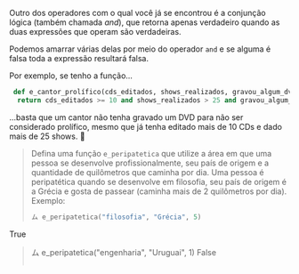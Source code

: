Outro dos operadores com o qual você já se encontrou é a conjunção lógica (também chamada _and_), que retorna apenas verdadeiro quando as duas expressões que operam são verdadeiras.

Podemos amarrar várias delas por meio do operador `and` e se alguma é falsa toda a expressão resultará falsa.

Por exemplo, se tenho a função...

```python
 def e_cantor_prolífico(cds_editados, shows_realizados, gravou_algum_dvd):
  return cds_editados >= 10 and shows_realizados > 25 and gravou_algum_dvd
```

...basta que um cantor não tenha gravado um DVD para não ser considerado prolífico, mesmo que já tenha editado mais de 10 CDs e  dado mais de 25 shows. :guitar:

> Defina uma função `e_peripatetica` que utilize a área em que uma pessoa se desenvolve profissionalmente, seu país de origem e a quantidade de quilômetros que caminha por dia. Uma pessoa é peripatética quando se desenvolve em filosofia, seu país de origem é a Grécia e  gosta de passear (caminha mais de 2 quilômetros por dia). Exemplo:
>
> ```python
> ム e_peripatetica("filosofia", "Grécia", 5)
True
> ム e_peripatetica("engenharia", "Uruguai", 1)
False
> ```

